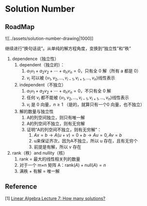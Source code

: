 # Solution Number

## RoadMap

![[../assets/solution-number-drawing|1000]]

继续进行“换句话说”。从单纯的解方程角度，变换到“独立性”和“秩”

1. dependence（独立性）
   1. dependent（独立的）：
      1. $a_1v_1+a_2v_2+⋯+a_nv_n=0$，只有全 0 解（所有 a 都是 0）
      2. $v_i$ 可以被 $\{ v_1, v_2, \ldots, v_{i-1}, v_{i+1}, \ldots, v_n \}$线性表示
   2. independent（不独立）
      1. $a_1v_1+a_2v_2+⋯+a_nv_n=0$，不只有全 0 解
      2. 任何 $v_i$ 都不能被 $\{ v_1, v_2, \ldots, v_{i-1}, v_{i+1}, \ldots, v_n \}$线性表示
      3. $v_i$ 是 0 向量，$n≥1$ （是的，就算只有一个0 向量，也不独立）
   3. 解的数量与独立性
      1. A的列空间独立，则只有唯一解
      2. A的列空间不独立，则有无穷解
      3. 证明“A的列空间不独立，则有无穷解”：
         1. $Ax = b\to A(u+v)=0+b\to Au=0,Av=b$
         2. u来保证齐次，因为A不独立，所以 u 存在，且有无穷个
         3. 前提是有解，所以 v 存在
2. rank（秩）and nullity（核）
   1. rank = 最大的线性相关列的数量
   2. 对于一个 m×n 矩阵 A：$\text{rank}(A)+\text{null}(A)=n$
   3. 满秩 + 有解 = 唯一解



## Reference

\[1] [Linear Algebra Lecture 7: How many solutions?](https://www.youtube.com/watch?v=34HlThINCsc\&list=PLJV\_el3uVTsNmr39gwbyV-0KjULUsN7fW\&index=7)
